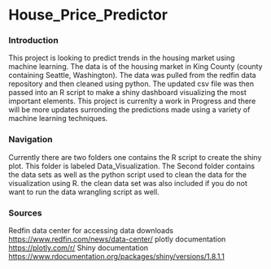 # House_Price_Predictor

### Introduction

This project is looking to predict trends in the housing market using machine learning. The data is of the housing market in King County (county containing Seattle, Washington). The data was pulled from the redfin data repository and then cleaned using python. The updated csv file was then passed into an R script to make a shiny dashboard visualizing the most important elements. This project is currenlty a work in Progress and there will be more updates surronding the predictions made using a variety of machine learning techniques. 

### Navigation

Currently there are two folders one contains the R script to create the shiny plot. This folder is labeled Data_Visualization. The Second folder contains the data sets as well as the python script used to clean the data for the visualization using R. the clean data set was also included if you do not want to run the data wrangling script as well. 

### Sources

Redfin data center for accessing data downloads
https://www.redfin.com/news/data-center/
plotly documentation
https://plotly.com/r/
Shiny documentation
https://www.rdocumentation.org/packages/shiny/versions/1.8.1.1

